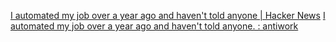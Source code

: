 
[I automated my job over a year ago and haven't told anyone | Hacker News](https://news.ycombinator.com/item?id=29994776)
[I automated my job over a year ago and haven't told anyone. : antiwork](https://old.reddit.com/r/antiwork/comments/s2igq9/i_automated_my_job_over_a_year_ago_and_havent/)
